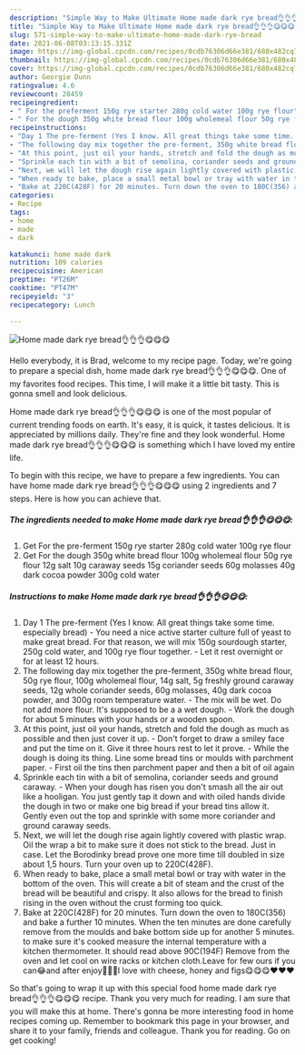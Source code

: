 ```yaml
---
description: "Simple Way to Make Ultimate Home made dark rye bread👌👌👌😋😋😋"
title: "Simple Way to Make Ultimate Home made dark rye bread👌👌👌😋😋😋"
slug: 571-simple-way-to-make-ultimate-home-made-dark-rye-bread
date: 2021-06-08T03:13:15.331Z
image: https://img-global.cpcdn.com/recipes/0cdb76306d66e381/680x482cq70/home-made-dark-rye-bread-recipe-main-photo.jpg
thumbnail: https://img-global.cpcdn.com/recipes/0cdb76306d66e381/680x482cq70/home-made-dark-rye-bread-recipe-main-photo.jpg
cover: https://img-global.cpcdn.com/recipes/0cdb76306d66e381/680x482cq70/home-made-dark-rye-bread-recipe-main-photo.jpg
author: Georgie Dunn
ratingvalue: 4.6
reviewcount: 28459
recipeingredient:
- " For the preferment 150g rye starter 280g cold water 100g rye flour"
- " For the dough 350g white bread flour 100g wholemeal flour 50g rye flour 12g salt 10g caraway seeds 15g coriander seeds 60g molasses 40g dark cocoa powder 300g cold water"
recipeinstructions:
- "Day 1 The pre-ferment (Yes I know. All great things take some time. especially bread) You need a nice active starter culture full of yeast to make great bread. For that reason, we will mix 150g sourdough starter, 250g cold water, and 100g rye flour together. Let it rest overnight or for at least 12 hours."
- "The following day mix together the pre-ferment, 350g white bread flour, 50g rye flour, 100g wholemeal flour, 14g salt, 5g freshly ground caraway seeds, 12g whole coriander seeds, 60g molasses, 40g dark cocoa powder, and 300g room temperature water. The mix will be wet. Do not add more flour. It&#39;s supposed to be a a wet dough. Work the dough for about 5 minutes with your hands or a wooden spoon."
- "At this point, just oil your hands, stretch and fold the dough as much as possible and then just cover it up. Don&#39;t forget to draw a smiley face and put the time on it. Give it three hours rest to let it prove. While the dough is doing its thing. Line some bread tins or moulds with parchment paper. First oil the tins then parchment paper and then a bit of oil again"
- "Sprinkle each tin with a bit of semolina, coriander seeds and ground caraway. When your dough has risen you don&#39;t smash all the air out like a hooligan. You just gently tap it down and with oiled hands divide the dough in two or make one big bread if your bread tins allow it. Gently even out the top and sprinkle with some more coriander and ground caraway seeds."
- "Next, we will let the dough rise again lightly covered with plastic wrap. Oil the wrap a bit to make sure it does not stick to the bread. Just in case. Let the Borodinky bread prove one more time till doubled in size about 1,5 hours. Turn your oven up to 220C(428F)."
- "When ready to bake, place a small metal bowl or tray with water in the bottom of the oven. This will create a bit of steam and the crust of the bread will be beautiful and crispy. It also allows for the bread to finish rising in the oven without the crust forming too quick."
- "Bake at 220C(428F) for 20 minutes. Turn down the oven to 180C(356) and bake a further 10 minutes. When the ten minutes are done carefully remove from the moulds and bake bottom side up for another 5 minutes. to make sure it&#39;s cooked measure the internal temperature with a kitchen thermometer. It should read above 90C(194F) Remove from the oven and let cool on wire racks or kitchen cloth.Leave for few ours if you can😂and after enjoy🤗🤗🤗I love with cheese, honey and figs😋😋😋❤️❤️❤️"
categories:
- Recipe
tags:
- home
- made
- dark

katakunci: home made dark 
nutrition: 109 calories
recipecuisine: American
preptime: "PT26M"
cooktime: "PT47M"
recipeyield: "3"
recipecategory: Lunch

---
```



![Home made dark rye bread👌👌👌😋😋😋](https://img-global.cpcdn.com/recipes/0cdb76306d66e381/680x482cq70/home-made-dark-rye-bread-recipe-main-photo.jpg)

Hello everybody, it is Brad, welcome to my recipe page. Today, we're going to prepare a special dish, home made dark rye bread👌👌👌😋😋😋. One of my favorites food recipes. This time, I will make it a little bit tasty. This is gonna smell and look delicious.



Home made dark rye bread👌👌👌😋😋😋 is one of the most popular of current trending foods on earth. It's easy, it is quick, it tastes delicious. It is appreciated by millions daily. They're fine and they look wonderful. Home made dark rye bread👌👌👌😋😋😋 is something which I have loved my entire life.


To begin with this recipe, we have to prepare a few ingredients. You can have home made dark rye bread👌👌👌😋😋😋 using 2 ingredients and 7 steps. Here is how you can achieve that.

<!--inarticleads1-->

##### The ingredients needed to make Home made dark rye bread👌👌👌😋😋😋:

1. Get  For the pre-ferment 150g rye starter 280g cold water 100g rye flour
1. Get  For the dough 350g white bread flour 100g wholemeal flour 50g rye flour 12g salt 10g caraway seeds 15g coriander seeds 60g molasses 40g dark cocoa powder 300g cold water




<!--inarticleads2-->

##### Instructions to make Home made dark rye bread👌👌👌😋😋😋:

1. Day 1 The pre-ferment (Yes I know. All great things take some time. especially bread) - You need a nice active starter culture full of yeast to make great bread. For that reason, we will mix 150g sourdough starter, 250g cold water, and 100g rye flour together. - Let it rest overnight or for at least 12 hours.
1. The following day mix together the pre-ferment, 350g white bread flour, 50g rye flour, 100g wholemeal flour, 14g salt, 5g freshly ground caraway seeds, 12g whole coriander seeds, 60g molasses, 40g dark cocoa powder, and 300g room temperature water. - The mix will be wet. Do not add more flour. It&#39;s supposed to be a a wet dough. - Work the dough for about 5 minutes with your hands or a wooden spoon.
1. At this point, just oil your hands, stretch and fold the dough as much as possible and then just cover it up. - Don&#39;t forget to draw a smiley face and put the time on it. Give it three hours rest to let it prove. - While the dough is doing its thing. Line some bread tins or moulds with parchment paper. - First oil the tins then parchment paper and then a bit of oil again
1. Sprinkle each tin with a bit of semolina, coriander seeds and ground caraway. - When your dough has risen you don&#39;t smash all the air out like a hooligan. You just gently tap it down and with oiled hands divide the dough in two or make one big bread if your bread tins allow it. Gently even out the top and sprinkle with some more coriander and ground caraway seeds.
1. Next, we will let the dough rise again lightly covered with plastic wrap. Oil the wrap a bit to make sure it does not stick to the bread. Just in case. Let the Borodinky bread prove one more time till doubled in size about 1,5 hours. Turn your oven up to 220C(428F).
1. When ready to bake, place a small metal bowl or tray with water in the bottom of the oven. This will create a bit of steam and the crust of the bread will be beautiful and crispy. It also allows for the bread to finish rising in the oven without the crust forming too quick.
1. Bake at 220C(428F) for 20 minutes. Turn down the oven to 180C(356) and bake a further 10 minutes. When the ten minutes are done carefully remove from the moulds and bake bottom side up for another 5 minutes. to make sure it&#39;s cooked measure the internal temperature with a kitchen thermometer. It should read above 90C(194F) Remove from the oven and let cool on wire racks or kitchen cloth.Leave for few ours if you can😂and after enjoy🤗🤗🤗I love with cheese, honey and figs😋😋😋❤️❤️❤️




So that's going to wrap it up with this special food home made dark rye bread👌👌👌😋😋😋 recipe. Thank you very much for reading. I am sure that you will make this at home. There's gonna be more interesting food in home recipes coming up. Remember to bookmark this page in your browser, and share it to your family, friends and colleague. Thank you for reading. Go on get cooking!
